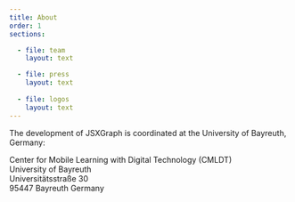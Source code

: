 ```yaml
---
title: About
order: 1
sections:

  - file: team
    layout: text

  - file: press
    layout: text
    
  - file: logos
    layout: text
---
```


The development of JSXGraph is coordinated at the University of Bayreuth, Germany:

Center for Mobile Learning with Digital Technology (CMLDT)  
University of Bayreuth   
Universitätsstraße 30   
95447 Bayreuth
Germany